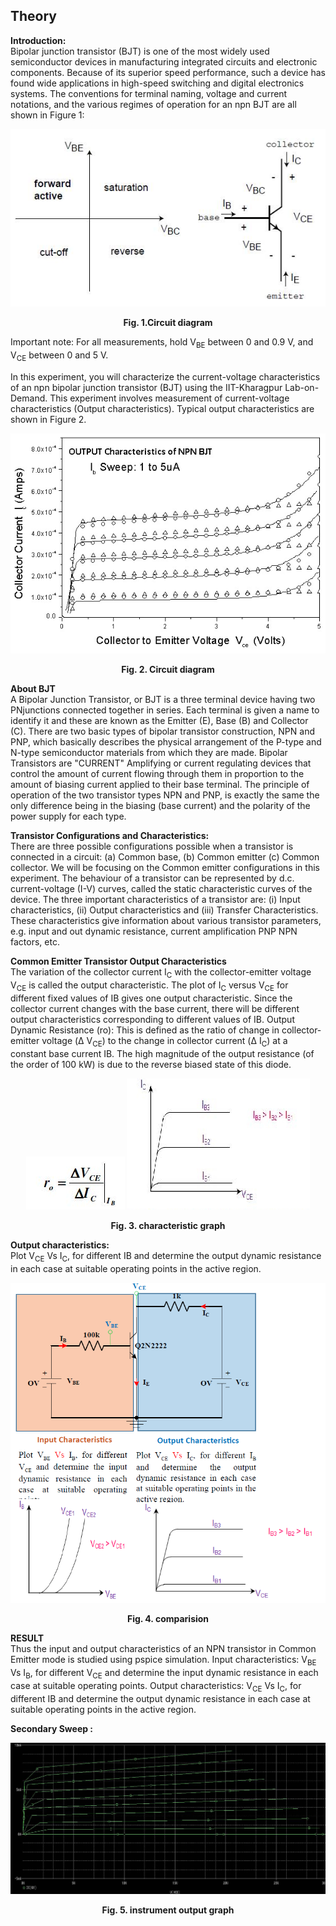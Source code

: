 ## Theory
**Introduction:**  
Bipolar junction transistor (BJT) is one of the most widely used semiconductor devices in manufacturing integrated circuits and electronic components. Because of its superior speed performance, such a device has found wide applications in high-speed switching and digital electronics systems. The conventions for terminal naming, voltage and current notations, and the various regimes of operation for an npn BJT are all shown in Figure 1:  
  <div align="center">
<img src="images/man1.jpg"/>

**Fig. 1.Circuit diagram**
  </div>
  
Important note: For all measurements, hold V<sub>BE</sub> between 0 and 0.9 V, and V<sub>CE</sub> between 0 and 5 V.  
  
In this experiment, you will characterize the current-voltage characteristics of an npn bipolar junction transistor (BJT) using the IIT-Kharagpur Lab-on-Demand. This experiment involves measurement of current-voltage characteristics (Output characteristics). Typical output characteristics are shown in Figure 2. </br>

<div align="center">
<img src="images/man2.jpg"/>

**Fig. 2. Circuit diagram**
</div>
  
**About BJT**  
A Bipolar Junction Transistor, or BJT is a three terminal device having two PNjunctions connected together in series. Each terminal is given a name to identify it and these are known as the Emitter (E), Base (B) and Collector (C). There are two basic types of bipolar transistor construction, NPN and PNP, which basically describes the physical arrangement of the P-type and N-type semiconductor materials from which they are made. Bipolar Transistors are "CURRENT" Amplifying or current regulating devices that control the amount of current flowing through them in proportion to the amount of biasing current applied to their base terminal. The principle of operation of the two transistor types NPN and PNP, is exactly the same the only difference being in the biasing (base current) and the polarity of the power supply for each type.  
  
**Transistor Configurations and Characteristics:**  
There are three possible configurations possible when a transistor is connected in a circuit: (a) Common base, (b) Common emitter (c) Common collector. We will be focusing on the Common emitter configurations in this experiment. The behaviour of a transistor can be represented by d.c. current-voltage (I-V) curves, called the static characteristic curves of the device. The three important characteristics of a transistor are: (i) Input characteristics, (ii) Output characteristics and (iii) Transfer Characteristics. These characteristics give information about various transistor parameters, e.g. input and out dynamic resistance, current amplification PNP NPN factors, etc.  
  
**Common Emitter Transistor Output Characteristics**  
The variation of the collector current I<sub>C</sub> with the collector-emitter voltage V<sub>CE</sub> is called the output characteristic. The plot of I<sub>C</sub> versus V<sub>CE</sub> for different fixed values of IB gives one output characteristic. Since the collector current changes with the base current, there will be different output characteristics corresponding to different values of IB. Output Dynamic Resistance (ro): This is defined as the ratio of change in collector-emitter voltage (Δ V<sub>CE</sub>) to the change in collector current (Δ I<sub>C</sub>) at a constant base current IB. The high magnitude of the output resistance (of the order of 100 kW) is due to the reverse biased state of this diode.

  <div align="center">
<img src="images/formula.jpg"/>
 
<img src="images/oc.jpg"/>
 
**Fig. 3. characteristic graph**
</div>
  
**Output characteristics:**  
Plot V<sub>CE</sub> Vs I<sub>C</sub>, for different IB and determine the output dynamic resistance in each case at suitable operating points in the active region.  

<div align="center">
<img src="images/inout.png"/>

**Fig. 4. comparision**
</div>
  
**RESULT**  
Thus the input and output characteristics of an NPN transistor in Common Emitter mode is studied using pspice simulation. Input characteristics: V<sub>BE</sub> Vs I<sub>B</sub>, for different V<sub>CE</sub> and determine the input dynamic resistance in each case at suitable operating points. Output characteristics: V<sub>CE</sub> Vs I<sub>C</sub>, for different IB and determine the output dynamic resistance in each case at suitable operating points in the active region.  
  
**Secondary Sweep :**  
<div align="center">
<img src="images/ssgraph.jpg"/>

**Fig. 5. instrument output graph**
</div>
 <script id="MathJax-script" async src="https://cdn.jsdelivr.net/npm/mathjax@3.2.2/es5/tex-mml-chtml.js"></script>    
 
